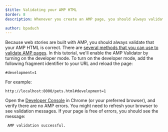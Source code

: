 ```yaml
---
$title: Validating your AMP HTML
$order: 8
description: Whenever you create an AMP page, you should always validate that your AMP HTML is correct. There are [several methods that you can use to validate your AMP pages ...

author: bpaduch
---
```


Because web stories are built with AMP, you should always validate that your AMP HTML is correct. There are [several methods that you can use to validate AMP pages](../../../../documentation/guides-and-tutorials/learn/validation-workflow/validate_amp.md). In this tutorial, we'll enable the AMP Validator by turning on the developer mode.  To turn on the developer mode, add the following fragment identifier to your URL and reload the page:

```text
#development=1
```

For example:

```text
http://localhost:8000/pets.html#development=1
```

Open the [Developer Console](https://developer.chrome.com/devtools/docs/console) in Chrome (or your preferred browser), and verify there are no AMP errors. You might need to refresh your browser to see validation messages. If your page is free of errors, you should see the message:

```text
 AMP validation successful.
```
